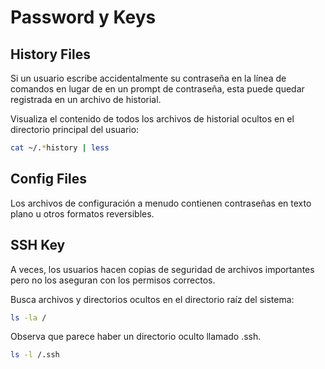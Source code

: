 # Password y Keys

## History Files

Si un usuario escribe accidentalmente su contraseña en la línea de comandos en lugar de en un prompt de contraseña, esta puede quedar registrada en un archivo de historial.

Visualiza el contenido de todos los archivos de historial ocultos en el directorio principal del usuario:

```bash
cat ~/.*history | less
```

## Config Files

Los archivos de configuración a menudo contienen contraseñas en texto plano u otros formatos reversibles.

## SSH Key

A veces, los usuarios hacen copias de seguridad de archivos importantes pero no los aseguran con los permisos correctos.

Busca archivos y directorios ocultos en el directorio raíz del sistema:

```bash
ls -la /
```

Observa que parece haber un directorio oculto llamado .ssh.

```bash
ls -l /.ssh
```
